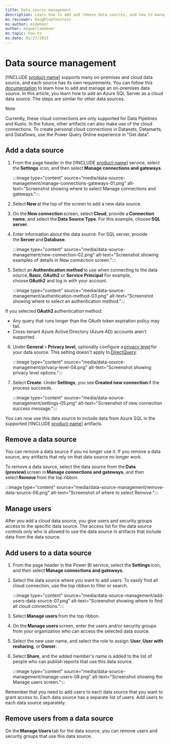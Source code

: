 ```yaml
---
title: Data source management
description: Learn how to add and remove data sources, and how to manage users.
ms.reviewer: DougKlopfenstein
ms.author: mideboer
author: miquelladeboer
ms.topic: how-to
ms.date: 01/27/2023
---
```


# Data source management

[!INCLUDE [product-name](../includes/product-name.md)] supports many on-premises and cloud data source, and each source has its own requirements. You can follow this [documentation](/power-bi/connect-data/service-gateway-data-sources) to learn how to add and manage an on-premises data source. In this article, you learn how to add an Azure SQL Server as a cloud data source. The steps are similar for other data sources.

> [!NOTE]
> Currently, these cloud connections are only supported for Data Pipelines and Kusto. In the future, other artifacts can also make use of the cloud connections. To create personal cloud connections in Datasets, Datamarts, and Dataflows, use the Power Query Online experience in "Get data".

## Add a data source

1. From the page header in the [!INCLUDE [product-name](../includes/product-name.md)] service, select the **Settings**  icon, and then select **Manage connections and gateways**.

   :::image type="content" source="media/data-source-management/manage-connections-gateways-01.png" alt-text="Screenshot showing where to select Manage connections and gateways.":::

2. Select **New** at the top of the screen to add a new data source.
1. On the **New connection** screen, select **Cloud**, provide a **Connection name**, and select the **Data Source Type**. For this example, choose **SQL server**.
1. Enter information about the data source. For SQL server, provide the **Server** and **Database**.

   :::image type="content" source="media/data-source-management/new-connection-02.png" alt-text="Screenshot showing examples of details in New connection screen.":::

6. Select an **Authentication method** to use when connecting to the data source, **Basic**, **OAuth2**.or **Service Principal** For example, choose **OAuth2** and log in with your account.

   :::image type="content" source="media/data-source-management/authentication-method-03.png" alt-text="Screenshot showing where to select an authentication method.":::

If you selected **OAuth2** authentication method:

- Any query that runs longer than the OAuth token expiration policy may fail.
- Cross-tenant Azure Active Directory (Azure AD) accounts aren't supported.

6. Under **General** > **Privacy level**, optionally configure a [privacy level](https://support.office.com/article/Privacy-levels-Power-Query-CC3EDE4D-359E-4B28-BC72-9BEE7900B540) for your data source. This setting doesn't apply to [DirectQuery](/power-bi/connect-data/desktop-directquery-about).

   :::image type="content" source="media/data-source-management/privacy-level-04.png" alt-text="Screenshot showing privacy level options.":::

7. Select **Create**. Under **Settings**, you see **Created new connection** if the process succeeds.

   :::image type="content" source="media/data-source-management/settings-05.png" alt-text="Screenshot of new connection success message.":::

You can now use this data source to include data from Azure SQL in the supported [!INCLUDE [product-name](../includes/product-name.md)] artifacts.

## Remove a data source

You can remove a data source if you no longer use it. If you remove a data source, any artifacts that rely on that data source no longer work.

To remove a data source, select the data source from the **Data (preview)** screen in **Manage connections and gateways**, and then select **Remove** from the top ribbon.

:::image type="content" source="media/data-source-management/remove-data-source-06.png" alt-text="Screenshot of where to select Remove.":::

## Manage users

After you add a cloud data source, you give users and security groups access to the specific data source. The access list for the data source controls only who is allowed to use the data source in artifacts that include data from the data source.  

## Add users to a data source

1. From the page header in the Power BI service, select the **Settings** icon, and then select **Manage connections and gateways**.
1. Select the data source where you want to add users. To easily find all cloud connection, use the top ribbon to filter or search.

   :::image type="content" source="media/data-source-management/add-users-data-source-07.png" alt-text="Screenshot showing where to find all cloud connections.":::

3. Select **Manage users** from the top ribbon.
1. On the **Manage users** screen, enter the users and/or security groups from your organization who can access the selected data source.
1. Select the new user name, and select the role to assign: **User**, **User with resharing**, or **Owner**.
1. Select **Share**, and the added member's name is added to the list of people who can publish reports that use this data source.

   :::image type="content" source="media/data-source-management/manage-users-08.png" alt-text="Screenshot showing the Manage users screen.":::

Remember that you need to add users to each data source that you want to grant access to. Each data source has a separate list of users. Add users to each data source separately.

## Remove users from a data source

On the **Manage Users** tab for the data source, you can remove users and security groups that use this data source.
